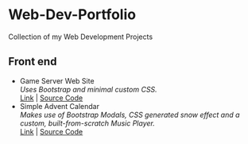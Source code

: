 
# Web-Dev-Portfolio
Collection of my Web Development Projects

## Front end

 - Game Server Web Site  
 *Uses Bootstrap and minimal custom CSS.*  
 [Link](https://chrisrobinson.great-site.net/samples/minimal/) | [Source Code](https://github.com/chrisrob210/Web-Dev-Portfolio/tree/main/Frontend/minimal)
 - Simple Advent Calendar  
 *Makes use of Bootstrap Modals, CSS generated snow effect and a custom, built-from-scratch Music Player.*  
 [Link](https://chrisrobinson.great-site.net/projects/advent/) | [Source Code](https://github.com/chrisrob210/Web-Dev-Portfolio/tree/main/Frontend/advent)
